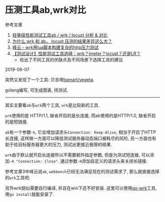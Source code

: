 # 压测工具ab,wrk对比

参考文章

1. [轻量级性能测试工具ab / wrk / locust 分析 & 对比](http://www.istester.com/tester/181.html)
2. [为什么 wrk 和 ab， locust 压测的结果差异这么大？](https://www.v2ex.com/t/423435)
3. [峰云 - wrk用lua脚本构建复杂的http压力测试](http://xiaorui.cc/2018/03/14/wrk%E7%94%A8lua%E8%84%9A%E6%9C%AC%E6%9E%84%E5%BB%BA%E5%A4%8D%E6%9D%82%E7%9A%84http%E5%8E%8B%E5%8A%9B%E6%B5%8B%E8%AF%95/)
4. [【测试设计】性能测试工具选择：wrk？jmeter？locust？还是LR？](https://www.cnblogs.com/Detector/p/8684658.html)
    - 给出了不同工具的优缺点及不同场景下选择工具的建议

2019-06-07

突然又发现了一个工具: 贝吉塔[tsenart/vegeta](https://github.com/tsenart/vegeta).

golang编写, 可生成图表, 待测试.

------

其实主要看`ab`与`wrk`两个工具, `wrk`是比较新的工具.

`wrk`使用的是 HTTP/1.1, 缺省开启的是长连接, 而ab使用的是HTTP/1.0, 缺省开启的是短链接.

`ab`有一个参数-`k`, 它会增加请求头`Connection: Keep-Alive`, 相当于开启了HTTP长连接, 这样做一方面可以降低测试服务器动态端口被耗尽的风险, 另一方面也有助于给目标服务器更大的压力, 测试出更接近极限的结果.

`wrk`由于默认就开启长连接所以不需要额外指定参数, 但是为测试短连接, 可以添加`-H "Connection: Close"`. 通过参数`-H`添加自定义的请求头来关闭长链接.

参考文章3中峰云说`ab`, `webbench`已经无法满足现在的测试需求了, 那么就直接选择的`wrk`工具吧.

另外wrk貌似需要自行编译, 并且在win下还不好安装. 这里可以使用[go-wrk](https://github.com/adjust/go-wrk)工具, 用`go install`就能安装了.
